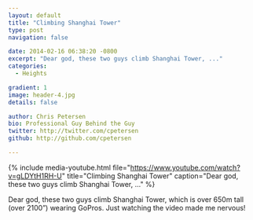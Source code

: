 ```yaml
---
layout: default
title: "Climbing Shanghai Tower"
type: post
navigation: false

date: 2014-02-16 06:38:20 -0800
excerpt: "Dear god, these two guys climb Shanghai Tower, ..."
categories:
  - Heights

gradient: 1
image: header-4.jpg
details: false

author: Chris Petersen
bio: Professional Guy Behind the Guy
twitter: http://twitter.com/cpetersen
github: http://github.com/cpetersen

---
```


{% include media-youtube.html file="https://www.youtube.com/watch?v=gLDYtH1RH-U" title="Climbing Shanghai Tower" caption="Dear god, these two guys climb Shanghai Tower, ..." %}

Dear god, these two guys climb Shanghai Tower, which is over 650m tall (over 2100”) wearing GoPros. Just watching the video made me nervous!
